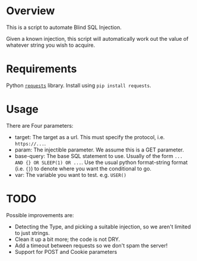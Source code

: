 # Overview

This is a script to automate Blind SQL Injection.

Given a known injection, this script will automatically work out the value of whatever string you wish to acquire.


# Requirements

Python [`requests`](http://docs.python-requests.org/en/master/) library.
Install using `pip install requests`.

# Usage

There are Four parameters:
* target: The target as a url. This must specify the protocol, i.e. `https://...`.
* param: The injectible parameter. We assume this is a GET parameter.
* base-query: The base SQL statement to use. Usually of the form `... AND {} OR SLEEP(1) OR ...`. Use the usual python format-string format (i.e. `{}`) to denote where you want the conditional to go.
* var: The variable you want to test. e.g. `USER()`


# TODO

Possible improvements are:
* Detecting the Type, and picking a suitable injection, so we aren't limited to just strings.
* Clean it up a bit more; the code is not DRY.
* Add a timeout between requests so we don't spam the server!
* Support for POST and Cookie parameters

